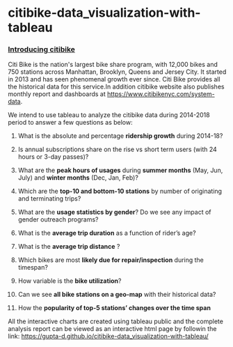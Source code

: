# citibike-data_visualization-with-tableau

<h3> <u>Introducing citibike</u></h3>

Citi Bike is the nation's largest bike share program, with 12,000 bikes and 750 stations across Manhattan, Brooklyn, Queens and Jersey City. It started in 2013 and has seen phenomenal growth ever since. 
Citi Bike provides all the historical data for this service.In addition citibike website also publishes monthly report and dashboards at https://www.citibikenyc.com/system-data.

We intend to use tableau to analyze the citibike data during 2014-2018 period to answer a few questions as below:

1. What is the absolute and percentage <b>ridership growth</b> during 2014-18?

2. Is annual subscriptions share on the rise vs short term users (with 24 hours or 3-day passes)?

3. What are the <b>peak hours of usages</b> during <b>summer months</b> (May, Jun, July) and <b>winter months</b> (Dec, Jan, Feb)?

4. Which are the <b>top-10 and bottom-10 stations</b> by number of originating and terminating trips?

5. What are the <b>usage statistics by gender</b>? Do we see any impact of gender outreach programs?

6. What is the <b>average trip duration</b> as a function of rider’s age?

7. What is the <b>average trip distance</b> ?

8. Which bikes are most <b>likely due for repair/inspection</b> during the timespan?

9. How variable is the <b>bike utilization</b>?

10. Can we see <b>all bike stations on a geo-map</b> with their historical data?

11. How the <b>popularity of top-5 stations’ changes over the time span</b>

All the interactive charts are created using tableau public and the complete analysis report can be viewed as an interactive html page by followin the link: https://gupta-d.github.io/citibike-data_visualization-with-tableau/
